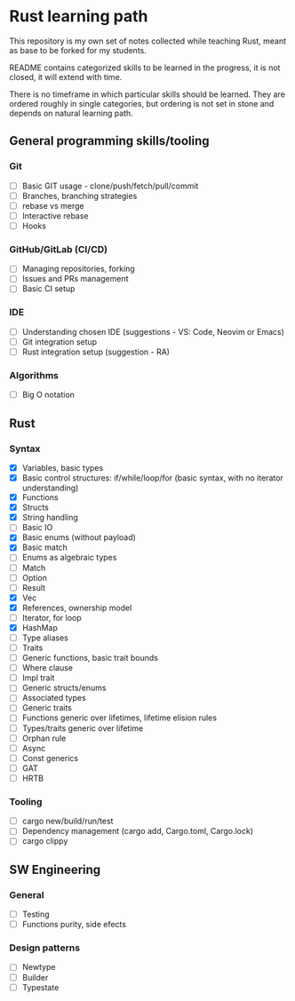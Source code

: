 # Rust learning path

This repository is my own set of notes collected while teaching Rust, meant as
base to be forked for my students.

README contains categorized skills to be learned in the progress, it is not
closed, it will extend with time.

There is no timeframe in which particular skills should be learned. They are ordered
roughly in single categories, but ordering is not set in stone and depends on
natural learning path.

## General programming skills/tooling

### Git

- [ ] Basic GIT usage - clone/push/fetch/pull/commit
- [ ] Branches, branching strategies
- [ ] rebase vs merge
- [ ] Interactive rebase
- [ ] Hooks

### GitHub/GitLab (CI/CD)

- [ ] Managing repositories, forking
- [ ] Issues and PRs management
- [ ] Basic CI setup

### IDE

- [ ] Understanding chosen IDE (suggestions - VS: Code, Neovim or Emacs)
- [ ] Git integration setup
- [ ] Rust integration setup (suggestion - RA)

### Algorithms

- [ ] Big O notation

## Rust

### Syntax

- [X] Variables, basic types
- [X] Basic control structures: if/while/loop/for (basic syntax, with no
      iterator understanding)
- [X] Functions
- [X] Structs
- [X] String handling
- [ ] Basic IO
- [X] Basic enums (without payload)
- [X] Basic match
- [ ] Enums as algebraic types
- [ ] Match
- [ ] Option
- [ ] Result
- [X] Vec
- [X] References, ownership model
- [ ] Iterator, for loop
- [X] HashMap
- [ ] Type aliases
- [ ] Traits
- [ ] Generic functions, basic trait bounds
- [ ] Where clause
- [ ] Impl trait
- [ ] Generic structs/enums
- [ ] Associated types
- [ ] Generic traits
- [ ] Functions generic over lifetimes, lifetime elision rules
- [ ] Types/traits generic over lifetime
- [ ] Orphan rule
- [ ] Async
- [ ] Const generics
- [ ] GAT
- [ ] HRTB

### Tooling

- [ ] cargo new/build/run/test
- [ ] Dependency management (cargo add, Cargo.toml, Cargo.lock)
- [ ] cargo clippy

## SW Engineering

### General

- [ ] Testing
- [ ] Functions purity, side efects

### Design patterns

- [ ] Newtype
- [ ] Builder
- [ ] Typestate
